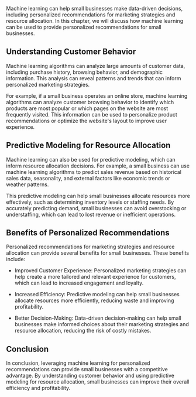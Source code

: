 

Machine learning can help small businesses make data-driven decisions, including personalized recommendations for marketing strategies and resource allocation. In this chapter, we will discuss how machine learning can be used to provide personalized recommendations for small businesses.

Understanding Customer Behavior
-------------------------------

Machine learning algorithms can analyze large amounts of customer data, including purchase history, browsing behavior, and demographic information. This analysis can reveal patterns and trends that can inform personalized marketing strategies.

For example, if a small business operates an online store, machine learning algorithms can analyze customer browsing behavior to identify which products are most popular or which pages on the website are most frequently visited. This information can be used to personalize product recommendations or optimize the website's layout to improve user experience.

Predictive Modeling for Resource Allocation
-------------------------------------------

Machine learning can also be used for predictive modeling, which can inform resource allocation decisions. For example, a small business can use machine learning algorithms to predict sales revenue based on historical sales data, seasonality, and external factors like economic trends or weather patterns.

This predictive modeling can help small businesses allocate resources more effectively, such as determining inventory levels or staffing needs. By accurately predicting demand, small businesses can avoid overstocking or understaffing, which can lead to lost revenue or inefficient operations.

Benefits of Personalized Recommendations
----------------------------------------

Personalized recommendations for marketing strategies and resource allocation can provide several benefits for small businesses. These benefits include:

* Improved Customer Experience: Personalized marketing strategies can help create a more tailored and relevant experience for customers, which can lead to increased engagement and loyalty.

* Increased Efficiency: Predictive modeling can help small businesses allocate resources more efficiently, reducing waste and improving profitability.

* Better Decision-Making: Data-driven decision-making can help small businesses make informed choices about their marketing strategies and resource allocation, reducing the risk of costly mistakes.

Conclusion
----------

In conclusion, leveraging machine learning for personalized recommendations can provide small businesses with a competitive advantage. By understanding customer behavior and using predictive modeling for resource allocation, small businesses can improve their overall efficiency and profitability.

